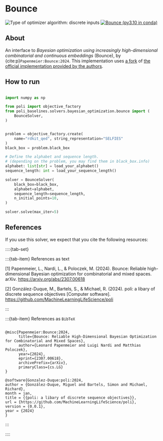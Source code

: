 # Bounce

![Type of optimizer algorithm: discrete inputs](https://img.shields.io/badge/Type-discrete_inputs-blue)
[![Bounce (py3.10 in conda)](https://github.com/MachineLearningLifeScience/poli-baselines/actions/workflows/python-tox-testing-bounce.yml/badge.svg)](https://github.com/MachineLearningLifeScience/poli-baselines/actions/workflows/python-tox-testing-bounce.yml)

## About

An interface to *Bayesian optimization using increasingly high-dimensional combinatorial and continuous embeddings* (Bounce), by {cite:p}`Papenmeier:Bounce:2024`. This implementation uses [a fork](https://github.com/miguelgondu/bounce) of [the official implementation provided by the authors](https://github.com/LeoIV/bounce).

## How to run

```python

import numpy as np

from poli import objective_factory
from poli_baselines.solvers.bayesian_optimization.bounce import (
    BounceSolver,
)


problem = objective_factory.create(
    name="rdkit_qed", string_representation="SELFIES"
)
black_box = problem.black_box

# Define the alphabet and sequence length.
# (depending on the problem, you may find them in black_box.info)
alphabet: list[str] = load_your_alphabet()
sequence_length: int = load_your_sequence_length()

solver = BounceSolver(
    black_box=black_box,
    alphabet=alphabet,
    sequence_length=sequence_length,
    n_initial_points=10,
)

solver.solve(max_iter=5)

```

## References

If you use this solver, we expect that you cite the following resources:

::::{tab-set}

:::{tab-item} References as text

[1] Papenmeier, L., Nardi, L., & Poloczek, M. (2024). Bounce: Reliable high-dimensional Bayesian optimization for combinatorial and mixed spaces. arXiv. https://arxiv.org/abs/2307.00618


[2] González-Duque, M., Bartels, S., & Michael, R. (2024). poli: a libary of discrete sequence objectives [Computer software]. https://github.com/MachineLearningLifeScience/poli


:::

:::{tab-item} References as `BibTeX`

```

@misc{Papenmeier:Bounce:2024,
      title={Bounce: Reliable High-Dimensional Bayesian Optimization for Combinatorial and Mixed Spaces}, 
      author={Leonard Papenmeier and Luigi Nardi and Matthias Poloczek},
      year={2024},
      eprint={2307.00618},
      archivePrefix={arXiv},
      primaryClass={cs.LG}
}

@software{Gonzalez-Duque:poli:2024,
author = {González-Duque, Miguel and Bartels, Simon and Michael, Richard},
month = jan,
title = {{poli: a libary of discrete sequence objectives}},
url = {https://github.com/MachineLearningLifeScience/poli},
version = {0.0.1},
year = {2024}
}

```

:::

::::



